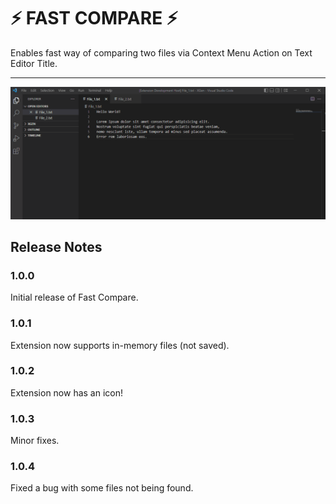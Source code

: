 # ⚡ FAST COMPARE ⚡

Enables fast way of comparing two files via Context Menu Action on Text Editor Title.

*************************************

![Exhibition](src/img/Animation.gif)

## Release Notes

### 1.0.0

Initial release of Fast Compare.

### 1.0.1

Extension now supports in-memory files (not saved).

### 1.0.2

Extension now has an icon!

### 1.0.3

Minor fixes.

### 1.0.4

Fixed a bug with some files not being found.
